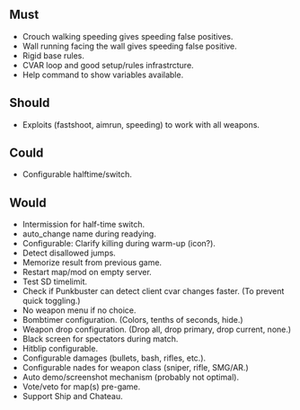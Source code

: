 ## Must

- Crouch walking speeding gives speeding false positives.
- Wall running facing the wall gives speeding false positive.
- Rigid base rules.
- CVAR loop and good setup/rules infrastrcture.
- Help command to show variables available.

## Should

- Exploits (fastshoot, aimrun, speeding) to work with all weapons.

## Could

- Configurable halftime/switch.

## Would

- Intermission for half-time switch.
- auto_change name during readying.
- Configurable: Clarify killing during warm-up (icon?).
- Detect disallowed jumps.
- Memorize result from previous game.
- Restart map/mod on empty server.
- Test SD timelimit.
- Check if Punkbuster can detect client cvar changes faster. (To prevent quick toggling.)
- No weapon menu if no choice.
- Bombtimer configuration. (Colors, tenths of seconds, hide.)
- Weapon drop configuration. (Drop all, drop primary, drop current, none.)
- Black screen for spectators during match.
- Hitblip configurable.
- Configurable damages (bullets, bash, rifles, etc.).
- Configurable nades for weapon class (sniper, rifle, SMG/AR.)
- Auto demo/screenshot mechanism (probably not optimal).
- Vote/veto for map(s) pre-game.
- Support Ship and Chateau.

